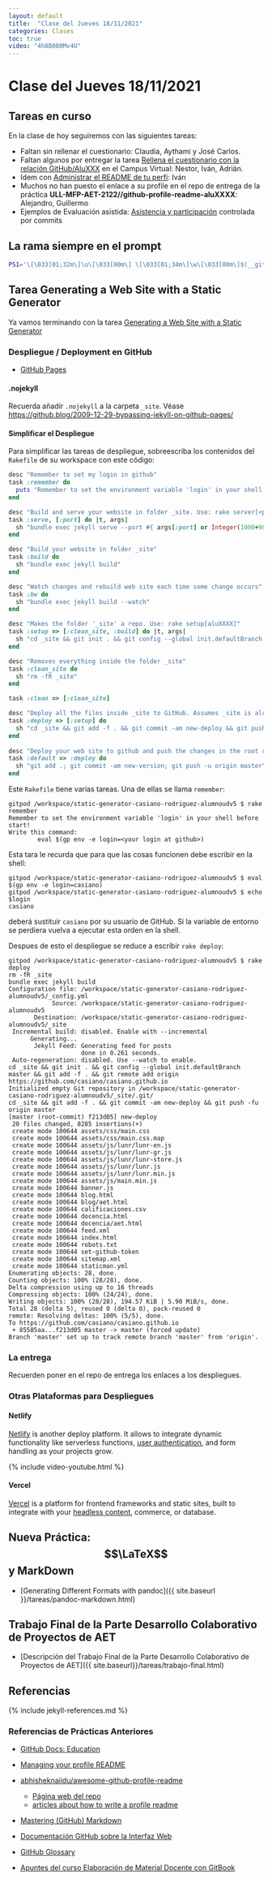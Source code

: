 ```yaml
---
layout: default
title:  "Clase del Jueves 18/11/2021"
categories: Clases
toc: true
video: "4h8B080Mv4U"
---
```


# Clase del Jueves 18/11/2021


## Tareas en curso

En la clase de hoy seguiremos con las siguientes tareas:

* Faltan  sin rellenar el cuestionario: Claudia, Aythami y José Carlos.
* Faltan algunos por entregar la tarea [Rellena el cuestionario con la relación GitHub/AluXXX]({{site.baseurl}}/tema0-introduccion/practicas/p01-t0-registrarse-en-github/) en el Campus Virtual: Nestor, Iván, Adrián.
* Idem con [Administrar el README de tu perfi](https://campusdoctoradoyposgrado2122.ull.es/mod/assign/view.php?id=26048&action=grading): Iván
* Muchos no han puesto el enlace a su profile en el repo de entrega de la práctica **ULL-MFP-AET-2122//github-profile-readme-aluXXXX**: Alejandro, Guillermo
* Ejemplos de Evaluación asistida: [Asistencia y participación]({{site.baseurl}}/pages/evaluacion-asistida) controlada por commits

## La rama siempre en el prompt

```bash
PS1='\[\033[01;32m\]\u\[\033[00m\] \[\033[01;34m\]\w\[\033[00m\]$(__git_ps1 " (%s)") $ '
```

## Tarea  Generating a Web Site with a Static Generator

Ya vamos terminando con la tarea [ Generating a Web Site with a Static Generator]({{site.baseurl}}/tareas/static-generators.html)


### Despliegue / Deployment en GitHub

* [GitHub Pages](https://pages.github.com/)

#### .nojekyll

Recuerda añadir `.nojekyll`  a la carpeta `_site`. Véase <https://github.blog/2009-12-29-bypassing-jekyll-on-github-pages/>


#### Simplificar el Despliegue

Para simplificar las tareas de despliegue, sobreescriba los contenidos del `Rakefile` de su workspace con este código:

```ruby 
desc "Remember to set my login in github"
task :remember do
  puts "Remember to set the environment variable 'login' in your shell before start!\nWrite this command:\n\teval $(gp env -e login=<your login at github>)"
end

desc "Build and serve your website in folder _site. Use: rake server[<portnumber>] otherwise a random port will be chosen"
task :serve, [:port] do |t, args|
  sh "bundle exec jekyll serve --port #{ args[:port] or Integer(1000+9000*rand())}"
end 

desc "Build your website in folder _site"
task :build do
  sh "bundle exec jekyll build"
end

desc "Watch changes and rebuild web site each time some change occurs"
task :bw do
  sh "bundle exec jekyll build --watch"
end 

desc "Makes the folder '_site' a repo. Use: rake setup[aluXXXX]"
task :setup => [:clean_site, :build] do |t, args|
  sh "cd _site && git init . && git config --global init.defaultBranch master && git add -f . && git remote add origin https://github.com/#{ENV["login"]}/#{ENV["login"]}.github.io"
end

desc "Removes everything inside the folder _site"
task :clean_site do 
  sh "rm -fR _site"
end

task :clean => [:clean_site]

desc "Deploy all the files inside _site to GitHub. Assumes _site is already a repo"
task :deploy => [:setup] do 
  sh "cd _site && git add -f . && git commit -am new-deploy && git push -fu origin master"
end
 
desc "Deploy your web site to github and push the changes in the root repo"
task :default => :deploy do
  sh "git add .; git commit -am new-version; git push -u origin master"
end
```

Este `Rakefile` tiene varias tareas. Una de ellas se llama `remember`:

```
gitpod /workspace/static-generator-casiano-rodriguez-alumnoudv5 $ rake remember
Remember to set the environment variable 'login' in your shell before start!
Write this command:
        eval $(gp env -e login=<your login at github>)
```

Esta tara le recurda que para que las cosas funcionen debe escribir en la shell:

```
gitpod /workspace/static-generator-casiano-rodriguez-alumnoudv5 $ eval $(gp env -e login=casiano)
gitpod /workspace/static-generator-casiano-rodriguez-alumnoudv5 $ echo $login
casiano
```

deberá sustituir `casiano` por su usuario de GitHub. Si la variable de entorno se perdiera vuelva a ejecutar esta orden en la shell.

Despues de esto el despliegue se reduce a escribir `rake deploy`:

```
gitpod /workspace/static-generator-casiano-rodriguez-alumnoudv5 $ rake deploy
rm -fR _site
bundle exec jekyll build
Configuration file: /workspace/static-generator-casiano-rodriguez-alumnoudv5/_config.yml
            Source: /workspace/static-generator-casiano-rodriguez-alumnoudv5
       Destination: /workspace/static-generator-casiano-rodriguez-alumnoudv5/_site
 Incremental build: disabled. Enable with --incremental
      Generating... 
       Jekyll Feed: Generating feed for posts
                    done in 0.261 seconds.
 Auto-regeneration: disabled. Use --watch to enable.
cd _site && git init . && git config --global init.defaultBranch master && git add -f . && git remote add origin https://github.com/casiano/casiano.github.io
Initialized empty Git repository in /workspace/static-generator-casiano-rodriguez-alumnoudv5/_site/.git/
cd _site && git add -f . && git commit -am new-deploy && git push -fu origin master
[master (root-commit) f213d05] new-deploy
 20 files changed, 8285 insertions(+)
 create mode 100644 assets/css/main.css
 create mode 100644 assets/css/main.css.map
 create mode 100644 assets/js/lunr/lunr-en.js
 create mode 100644 assets/js/lunr/lunr-gr.js
 create mode 100644 assets/js/lunr/lunr-store.js
 create mode 100644 assets/js/lunr/lunr.js
 create mode 100644 assets/js/lunr/lunr.min.js
 create mode 100644 assets/js/main.min.js
 create mode 100644 banner.js
 create mode 100644 blog.html
 create mode 100644 blog/aet.html
 create mode 100644 calificaciones.csv
 create mode 100644 docencia.html
 create mode 100644 docencia/aet.html
 create mode 100644 feed.xml
 create mode 100644 index.html
 create mode 100644 robots.txt
 create mode 100644 set-github-token
 create mode 100644 sitemap.xml
 create mode 100644 staticman.yml
Enumerating objects: 28, done.
Counting objects: 100% (28/28), done.
Delta compression using up to 16 threads
Compressing objects: 100% (24/24), done.
Writing objects: 100% (28/28), 194.57 KiB | 5.90 MiB/s, done.
Total 28 (delta 5), reused 0 (delta 0), pack-reused 0
remote: Resolving deltas: 100% (5/5), done.
To https://github.com/casiano/casiano.github.io
 + 85585aa...f213d05 master -> master (forced update)
Branch 'master' set up to track remote branch 'master' from 'origin'.
```


### La entrega

Recuerden poner en el repo de entrega los enlaces a los despliegues.

### Otras Plataformas para Despliegues

#### Netlify

[Netlify](https://www.netlify.com/) is another deploy platform. It allows to integrate dynamic functionality like serverless functions, 
[user authentication](https://docs.netlify.com/visitor-access/password-protection/), and form handling as your projects grow.

{% include video-youtube.html %}

#### Vercel

[Vercel](https://vercel.com/) is a platform for frontend frameworks and static sites, built to integrate with your [headless content](https://en.wikipedia.org/wiki/Headless_content_management_system), commerce, or database.


## Nueva Práctica: $$\LaTeX$$ y MarkDown

* [Generating Different Formats with pandoc]({{ site.baseurl }}/tareas/pandoc-markdown.html)


## Trabajo Final de la Parte Desarrollo Colaborativo de Proyectos de AET

* [Descripción del Trabajo Final de la Parte Desarrollo Colaborativo de Proyectos de AET]({{ site.baseurl}}/tareas/trabajo-final.html) 


## Referencias

{% include jekyll-references.md %}

### Referencias de Prácticas Anteriores

* [GitHub Docs: Education](https://docs.github.com/en/education)
* [Managing your profile README](https://docs.github.com/en/account-and-profile/setting-up-and-managing-your-github-profile/customizing-your-profile/managing-your-profile-readme)
* [abhisheknaiidu/awesome-github-profile-readme](https://github.com/abhisheknaiidu/awesome-github-profile-readme)
  * [Página web del repo](https://awesomegithubprofile.tech/)
  * [articles about how to write a profile readme](https://github.com/abhisheknaiidu/awesome-github-profile-readme#articles)
* [Mastering (GitHub) Markdown](https://guides.github.com/features/mastering-markdown/#examples)
* [Documentación GitHub sobre la Interfaz Web]({{site.baseurl}}/pages/documentacion-github-interfaz-web)

* [GitHub Glossary](https://docs.github.com/en/free-pro-team@latest/github/getting-started-with-github/github-glossary)

* [Apuntes del curso Elaboración de Material Docente con GitBook](https://casianorodriguezleon.gitbooks.io/elaboracion-de-material-docente-con-gitbook/content/)
